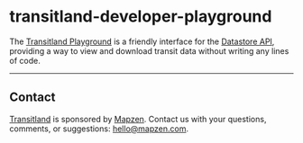 # transitland-developer-playground

The [Transitland Playground](https://transit.land/playground) is a friendly interface for the [Datastore API](https://github.com/transitland/transitland-datastore), providing a way to view and download transit data without writing any lines of code. 

---

## Contact

[Transitland](https://transit.land) is sponsored by [Mapzen](http://mapzen.com). Contact us with your questions, comments, or suggestions: [hello@mapzen.com](mailto:hello@mapzen.com).
